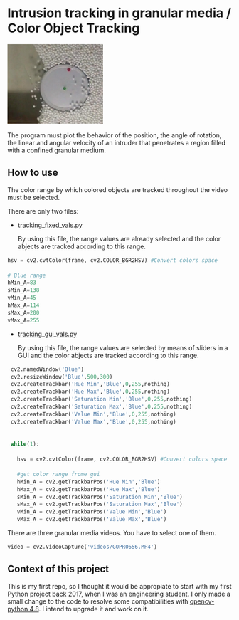 # Intrusion tracking in granular media / Color Object Tracking

![Example of an intruder](ex_hsv/f1.png)

The program must plot the behavior of the position, the angle of rotation, the linear and angular velocity of an intruder that penetrates a region filled with a confined granular medium.

## How to use

The color range by which colored objects are tracked throughout the video must be selected.

There are only two files:

- [tracking_fixed_vals.py](./tracking_fixed_vals.py)

    By using this file, the range values are already selected and the color abjects are tracked according to this range.

 ```py
 hsv = cv2.cvtColor(frame, cv2.COLOR_BGR2HSV) #Convert colors space

 # Blue range
 hMin_A=83
 sMin_A=138
 vMin_A=45
 hMax_A=114
 sMax_A=200
 vMax_A=255
 ```

- [tracking_gui_vals.py](./tracking_gui_vals.py)

    By using this file, the range values are selected by means of sliders in a GUI and the color abjects are tracked according to this range.

 ```py
  cv2.namedWindow('Blue')
  cv2.resizeWindow('Blue',500,300)
  cv2.createTrackbar('Hue Min','Blue',0,255,nothing)
  cv2.createTrackbar('Hue Max','Blue',0,255,nothing)
  cv2.createTrackbar('Saturation Min','Blue',0,255,nothing)
  cv2.createTrackbar('Saturation Max','Blue',0,255,nothing)
  cv2.createTrackbar('Value Min','Blue',0,255,nothing)
  cv2.createTrackbar('Value Max','Blue',0,255,nothing)


  while(1):

    hsv = cv2.cvtColor(frame, cv2.COLOR_BGR2HSV) #Convert colors space

    #get color range frome gui
    hMin_A = cv2.getTrackbarPos('Hue Min','Blue')
    hMax_A = cv2.getTrackbarPos('Hue Max','Blue')
    sMin_A = cv2.getTrackbarPos('Saturation Min','Blue')
    sMax_A = cv2.getTrackbarPos('Saturation Max','Blue')
    vMin_A = cv2.getTrackbarPos('Value Min','Blue')
    vMax_A = cv2.getTrackbarPos('Value Max','Blue')
 ```

There are three granular media videos. You have to select one of them.

```py
video = cv2.VideoCapture('videos/GOPR0656.MP4')
```

## Context of this project

This is my first repo, so I thought it would be appropiate to start with my first Python project back 2017, when I was an engineering student. I only made a small change to the code to resolve some compatibilities with [opencv-python 4.8](https://pypi.org/project/opencv-python/). I intend to upgrade it and work on it.
